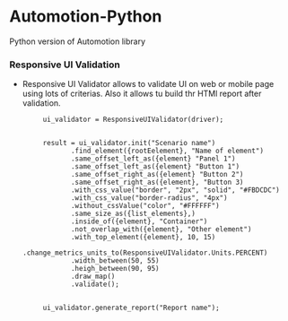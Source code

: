 # Automotion-Python
Python version of Automotion library

### Responsive UI Validation ###
 - Responsive UI Validator allows to validate UI on web or mobile page using lots of criterias. Also it allows tu build thr HTMl report after validation.
            
            ui_validator = ResponsiveUIValidator(driver);
            
            
            result = ui_validator.init("Scenario name")
                   .find_element({rootEelement}, "Name of element")
                   .same_offset_left_as({element} "Panel 1")
                   .same_offset_left_as({element} "Button 1")
                   .same_offset_right_as({element} "Button 2")
                   .same_offset_right_as({element}, "Button 3)
                   .with_css_value("border", "2px", "solid", "#FBDCDC")
                   .with_css_value("border-radius", "4px")
                   .without_cssValue("color", "#FFFFFF")
                   .same_size_as({list_elements},)
                   .inside_of({element}, "Container")
                   .not_overlap_with({element}, "Other element")
                   .with_top_element({element}, 10, 15)
                   .change_metrics_units_to(ResponsiveUIValidator.Units.PERCENT)
                   .width_between(50, 55)
                   .heigh_between(90, 95)
                   .draw_map()
                   .validate();
            
            
            ui_validator.generate_report("Report name");

